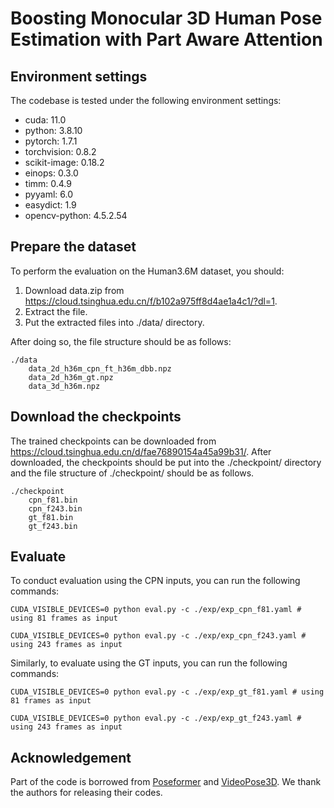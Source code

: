 # Boosting Monocular 3D Human Pose Estimation with Part Aware Attention

## Environment settings
The codebase is tested under the following environment settings:
- cuda: 11.0
- python: 3.8.10
- pytorch: 1.7.1
- torchvision: 0.8.2
- scikit-image: 0.18.2
- einops: 0.3.0
- timm: 0.4.9
- pyyaml: 6.0
- easydict: 1.9
- opencv-python: 4.5.2.54


## Prepare the dataset
To perform the evaluation on the Human3.6M dataset, you should: 

1. Download data.zip from https://cloud.tsinghua.edu.cn/f/b102a975ff8d4ae1a4c1/?dl=1. 
2. Extract the file.
3. Put the extracted files into ./data/ directory.

After doing so, the file structure should be as follows:

    ./data
        data_2d_h36m_cpn_ft_h36m_dbb.npz
        data_2d_h36m_gt.npz
        data_3d_h36m.npz

## Download the checkpoints
The trained checkpoints can be downloaded from https://cloud.tsinghua.edu.cn/d/fae76890154a45a99b31/. After downloaded, the checkpoints should be put into the ./checkpoint/ directory and the file structure of ./checkpoint/ should be as follows.

    ./checkpoint
        cpn_f81.bin
        cpn_f243.bin
        gt_f81.bin
        gt_f243.bin

## Evaluate
To conduct evaluation using the CPN inputs, you can run the following commands:

```shell
CUDA_VISIBLE_DEVICES=0 python eval.py -c ./exp/exp_cpn_f81.yaml # using 81 frames as input
```
```shell
CUDA_VISIBLE_DEVICES=0 python eval.py -c ./exp/exp_cpn_f243.yaml # using 243 frames as input
```

Similarly, to evaluate using the GT inputs, you can run the following commands:

```shell
CUDA_VISIBLE_DEVICES=0 python eval.py -c ./exp/exp_gt_f81.yaml # using 81 frames as input
```
```shell
CUDA_VISIBLE_DEVICES=0 python eval.py -c ./exp/exp_gt_f243.yaml # using 243 frames as input
```
## Acknowledgement
 Part of the code is borrowed from [Poseformer](https://github.com/zczcwh/PoseFormer) and [VideoPose3D](https://github.com/facebookresearch/VideoPose3D). We thank the authors for releasing their codes.

